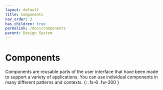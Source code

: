 ```yaml
---
layout: default
title: Components
nav_order: 3
has_children: true
permalink: /docs/components
parent: Design System
---
```


# Components

Components are reusable parts of the user interface that have been made to support a variety of applications. You can use individual components in many different patterns and contexts.
{: .fs-6 .fw-300 }
